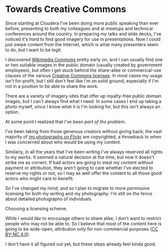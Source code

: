 <!-- title: Towards Creative Commons -->
<!-- categories: essays -->
<!-- tags: cc,licensing -->
<!-- published: 2014-05-10T12:00:00-05:00 -->
<!-- updated: 2014-05-12T11:52:00-05:00 -->
<!-- summary: Why I chose to license my content under a Creative Commons License. -->

# Towards Creative Commons

Since starting at Cloudera I've been doing more public speaking than ever before, presenting to both my colleagues and at meetups and technical conferences around the country. In preparing my talks and slide decks, I've noticed it's *hard* to find good imagery for use in presentations. Now I could just swipe content from the Internet, which is what many presenters seem to do, but I want to be legit.

I discovered [Wikimedia Commons](http://commons.wikimedia.org/) pretty early on, and I can usually find one or two suitable images in the public domain (usually created by government employees), but often I get stuck behind the share-alike or commerical-use clauses of the various [Creative Commons licenses](http://creativecommons.org/licenses/). In most cases my usage isn't for-profit, but I still don't feel like I'm on solid ground, especially if I'm not in a position to be able to share the work.

There are a variety of imagery sites that offer up royalty-free public domain images, but I can't always find what I need. In some cases I end up taking a photo myself, since I know what it is I'm looking for, but this isn't always an option.

At some point I realized that *I've been part of the problem*.

I've been taking from those generous creators without giving back; the vast majority of [my photographs on Flickr](http://flickr.com/photos/techmsg) are copyrighted, a throwback to when I was concerned about who would be using my content.

Similarly, in all the years that I've been writing I've always reserved all rights to my works. It seemed a natural decision at the time, but now it doesn't strike me as correct. If bad actors are going to steal my content without payment or attribution, they aren't going to care whether I've elected to reserve my rights or not, so I may as well offer the content to all those good actors who might care to benefit.

So I've changed my mind, and so I plan to migrate to more permissive licensing for both my writing and my photography. I'm still on the fence about detailed photographs of individuals.

Choosing a licensing scheme. 

While I would *like* to encourage others to share alike, I don't want to restrict people who may not be able to. So I believe that most of the content here is going to be wide-open, attribution only for non-commercial purposes ([CC BY-NC 4.0](http://creativecommons.org/licenses/by-nc/4.0/)).

I don't have it all figured out yet, but these steps already feel kinda good.

